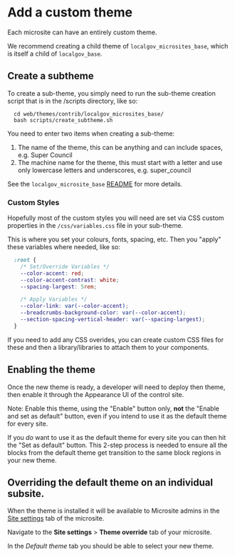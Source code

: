 # Add a custom theme

Each microsite can have an entirely custom theme. 

We recommend creating a child theme of `localgov_microsites_base`, which is itself a child of `localgov_base`. 

## Create a subtheme
To create a sub-theme, you simply need to run the sub-theme creation script that is in the /scripts directory, like so:
```
  cd web/themes/contrib/localgov_microsites_base/
  bash scripts/create_subtheme.sh
```
You need to enter two items when creating a sub-theme:

1. The name of the theme, this can be anything and can include spaces, e.g. Super Council
1. The machine name for the theme, this must start with a letter and use only lowercase letters and underscores, e.g. super_council

See the `localgov_microsite_base` [README](https://github.com/localgovdrupal/localgov_microsites_base#readme) for more details. 

### Custom Styles
Hopefully most of the custom styles you will need are set via CSS custom properties in the `/css/variables.css` file in your sub-theme.

This is where you set your colours, fonts, spacing, etc. Then you "apply" these variables where needed, like so:

```css
  :root {
    /* Set/Override Variables */
    --color-accent: red;
    --color-accent-contrast: white;
    --spacing-largest: 5rem;

    /* Apply Variables */
    --color-link: var(--color-accent);
    --breadcrumbs-background-color: var(--color-accent);
    --section-spacing-vertical-header: var(--spacing-largest);
  }
```

If you need to add any CSS overides, you can create custom CSS files for these and then a library/libraries to attach them to your components.


## Enabling the theme

Once the new theme is ready, a developer will need to deploy then theme, then enable it through the Appearance UI of the control site. 

Note: Enable this theme, using the "Enable" button only, <strong>not</strong> the "Enable and set as default" button, even if you intend to use it as the default theme for every site.

If you _do_ want to use it as the default theme for every site you can then hit the "Set as default" button. This 2-step process is needed to ensure all the blocks from the default theme get transition to the same block regions in your new theme.


## Overriding the default theme on an individual subsite.

When the theme is installed it will be available to Microsite admins in the [Site settings](/microsites/how-to/manage-site-settings.md) tab of the microsite.

Navigate to the **Site settings** > **Theme override** tab of your microsite. 

In the *Default theme* tab you should be able to select your new theme.

